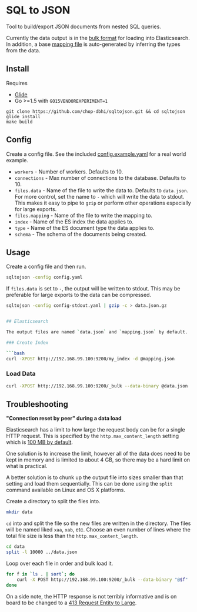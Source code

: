 # SQL to JSON

Tool to build/export JSON documents from nested SQL queries.

Currently the data output is in the [bulk format](https://www.elastic.co/guide/en/elasticsearch/reference/current/docs-bulk.html) for loading into Elasticsearch. In addition, a base [mapping file](https://www.elastic.co/guide/en/elasticsearch/reference/current/mapping.html) is auto-generated by inferring the types from the data.

## Install

Requires

* [Glide](https://glide.sh)
* Go >=1.5 with `GO15VENDOREXPERIMENT=1`

```
git clone https://github.com/chop-dbhi/sqltojson.git && cd sqltojson
glide install
make build
```

## Config

Create a config file. See the included [config.example.yaml](./config.example.yaml) for a real world example.

- `workers` - Number of workers. Defaults to 10.
- `connections` - Max number of connections to the database. Defaults to 10.
- `files.data` - Name of the file to write the data to. Defaults to `data.json`. For more control, set the name to `-` which will write the data to stdout. This makes it easy to pipe to `gzip` or perform other operations especially for large exports.
- `files.mapping` - Name of the file to write the mapping to.
- `index` - Name of the ES index the data applies to.
- `type` - Name of the ES document type the data applies to.
- `schema` - The schema of the documents being created.

## Usage

Create a config file and then run.

```bash
sqltojson -config config.yaml
```

If `files.data` is set to `-`, the output will be written to stdout. This may be preferable for large exports to the data can be compressed.

```bash
sqltojson -config config-stdout.yaml | gzip -c > data.json.gz


## Elasticsearch

The output files are named `data.json` and `mapping.json` by default.

### Create Index

```bash
curl -XPOST http://192.168.99.100:9200/my_index -d @mapping.json
```

### Load Data

```bash
curl -XPOST http://192.168.99.100:9200/_bulk --data-binary @data.json
```

## Troubleshooting

**"Connection reset by peer" during a data load**

Elasticsearch has a limit to how large the request body can be for a single HTTP request. This is specified by the `http.max_content_length` setting which is [100 MB by default](https://www.elastic.co/guide/en/elasticsearch/reference/current/modules-http.html).

One solution is to increase the limit, however all of the data does need to be kept in memory and is limited to about 4 GB, so there may be a hard limit on what is practical.

A better solution is to chunk up the output file into sizes smaller than that setting and load them sequentially. This can be done using the `split` command available on Linux and OS X platforms.

Create a directory to split the files into.

```bash
mkdir data
```

`cd` into and split the file so the new files are written in the directory. The files will be named liked `xaa`, `xab`, etc. Choose an even number of lines where the total file size is less than the `http.max_content_length`.

```bash
cd data
split -l 10000 ../data.json
```

Loop over each file in order and bulk load it.

```bash
for f in `ls . | sort`; do
    curl -X POST http://192.168.99.100:9200/_bulk --data-binary "@$f"
done
```

On a side note, the HTTP response is not terribly informative and is on board to be changed to a [413 Request Entity to Large](https://github.com/elastic/elasticsearch/issues/2902).
